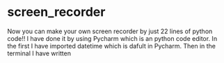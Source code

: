 # screen_recorder
Now you can make your own screen recorder by just 22 lines of python code!!
I have done it by using Pycharm which is an python code editor.
In the first I have imported datetime which is dafult in Pycharm.
Then in the terminal I have written 

